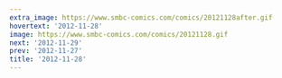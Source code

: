 ```yaml
---
extra_image: https://www.smbc-comics.com/comics/20121128after.gif
hovertext: '2012-11-28'
image: https://www.smbc-comics.com/comics/20121128.gif
next: '2012-11-29'
prev: '2012-11-27'
title: '2012-11-28'
---
```

